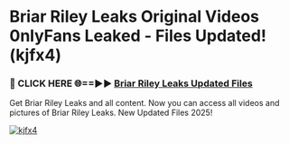 # Briar Riley Leaks Original Videos 0nlyFans Leaked - Files Updated! (kjfx4)

<h3>🔴 CLICK HERE 🌐==►► <a href="https://tinyurl.com/ms9xzufz" rel="nofollow">Briar Riley Leaks Updated Files</a></h3>

Get Briar Riley Leaks and all content. Now you can access all videos and pictures of Briar Riley Leaks. New Updated Files 2025!

[![kjfx4](https://i.imgur.com/PQ7UWWw.gif)](https://tinyurl.com/ms9xzufz)
